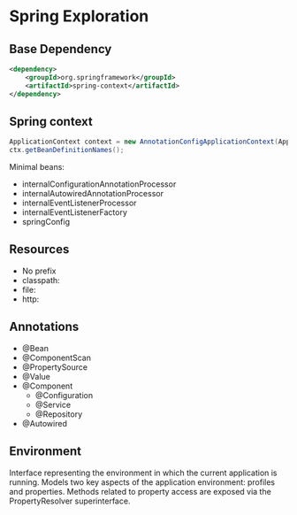 # Spring Exploration

## Base Dependency

```xml
<dependency>
    <groupId>org.springframework</groupId>
    <artifactId>spring-context</artifactId>
</dependency>
```

## Spring context

```java
ApplicationContext context = new AnnotationConfigApplicationContext(AppConfig.class);
ctx.getBeanDefinitionNames();
```

Minimal beans:
- internalConfigurationAnnotationProcessor
- internalAutowiredAnnotationProcessor
- internalEventListenerProcessor
- internalEventListenerFactory
- springConfig

## Resources

- No prefix
- classpath:
- file:
- http:

## Annotations

- @Bean
- @ComponentScan
- @PropertySource
- @Value
- @Component
  - @Configuration
  - @Service
  - @Repository
- @Autowired

## Environment

Interface representing the environment in which the current application is running.
Models two key aspects of the application environment: profiles and properties.
Methods related to property access are exposed via the PropertyResolver superinterface.